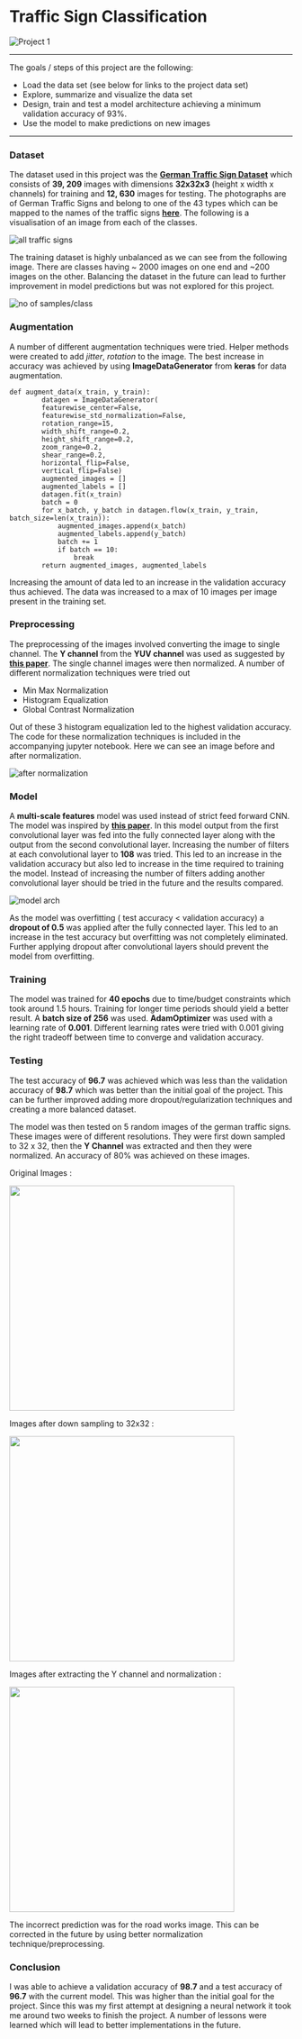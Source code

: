 # Traffic Sign Classification
![Project 1](https://img.shields.io/badge/Computer%20Vision%20Fundamentals-Finished-green.svg?longCache=true&style=for-the-badge)
- - - -
The goals / steps of this project are the following:

* Load the data set (see below for links to the project data set)
* Explore, summarize and visualize the data set
* Design, train and test a model architecture achieving a minimum validation accuracy of 93%.
* Use the model to make predictions on new images
- - - -

### Dataset

The dataset used in this project was the **[German Traffic Sign Dataset](http://benchmark.ini.rub.de/?section=gtsrb&subsection=dataset)** which consists of **39, 209** images with dimensions **32x32x3** (height x width x channels) for training and **12, 630**  images for testing. The photographs are of German Traffic Signs and belong to one of the 43 types which can be mapped to the names of the traffic signs **[here]()**. The following is a visualisation of an image from each of the classes. 

![all traffic signs](images/all-traffic-signs.png)

The training dataset is highly unbalanced as we can see from the following image. There are classes having ~ 2000 images on one end and ~200 images on the other. Balancing the dataset in the future can lead to further improvement in model predictions but was not explored for this project. 

![no of samples/class](images/hist.png)

### Augmentation

A number of different augmentation techniques were tried. Helper methods were created to add *jitter*, *rotation* to the image. The best increase in accuracy was achieved by using **ImageDataGenerator** from **keras** for data augmentation. 

```
def augment_data(x_train, y_train):
        datagen = ImageDataGenerator(
        featurewise_center=False,
        featurewise_std_normalization=False,
        rotation_range=15,
        width_shift_range=0.2,
        height_shift_range=0.2,
        zoom_range=0.2,
        shear_range=0.2,
        horizontal_flip=False,
        vertical_flip=False)
        augmented_images = []
        augmented_labels = []
        datagen.fit(x_train)
        batch = 0
        for x_batch, y_batch in datagen.flow(x_train, y_train, batch_size=len(x_train)):
            augmented_images.append(x_batch)
            augmented_labels.append(y_batch)
            batch += 1
            if batch == 10:
                break
        return augmented_images, augmented_labels
```

Increasing the amount of data led to an increase in the validation accuracy thus achieved. The data was increased to a max of 10 images per image present in the training set.

### Preprocessing

The preprocessing of the images involved converting the image to single channel. The **Y channel** from the **YUV channel** was used as suggested by **[this paper](http://yann.lecun.com/exdb/publis/pdf/sermanet-ijcnn-11.pdf)**. The single channel images were then normalized. A number of different normalization techniques were tried out

- Min Max Normalization
- Histogram Equalization
- Global Contrast Normalization

Out of these 3 histogram equalization led to the highest validation accuracy. The code for these normalization techniques is included in the accompanying jupyter notebook.  Here we can see an image before and after normalization. 

![after normalization](images/before-after-norm.png)

### Model

A **multi-scale features** model was used instead of strict feed forward CNN. The model was inspired by  **[this paper](http://yann.lecun.com/exdb/publis/pdf/sermanet-ijcnn-11.pdf)**.  In this model output from the first convolutional layer was fed into the fully connected layer along with the output from the second convolutional layer. Increasing the number of filters at each convolutional layer to **108** was tried. This led to an increase in the validation accuracy but also led to increase in the time required to training the model. Instead of increasing the number of filters adding another convolutional layer should be tried in the future and the results compared. 

![model arch](images/model-arch.png)

As the model was overfitting ( test accuracy < validation accuracy) a  **dropout of 0.5** was applied after the fully connected layer. This led to an increase in the test accuracy but overfitting was not completely eliminated. Further applying dropout after convolutional layers should prevent the model from overfitting. 

### Training

The model was trained for **40 epochs** due to time/budget constraints which took around 1.5 hours.  Training for longer time periods should yield a better result. A **batch size of 256** was used.  **AdamOptimizer** was used with a learning rate of **0.001**. Different learning rates were tried with 0.001 giving the right tradeoff between time to converge and validation accuracy. 

### Testing

The test accuracy of **96.7** was achieved which was less than the validation accuracy of **98.7** which was better than the initial goal of the project. This can be further improved adding more dropout/regularization techniques and creating a more balanced dataset. 

The model was then tested on 5 random images of the german traffic signs. These images were of different resolutions. They were first down sampled to 32 x 32, then the **Y Channel** was extracted and then they were normalized. An accuracy of 80% was achieved on these images. 

Original Images : 

<img src="images/initial-new.png" width="400">

Images after down sampling to 32x32 :

<img src="images/before-norm.png" width="400">

Images after extracting the Y channel and normalization :

<img src="images/after-norm.png" width="400">

The incorrect prediction was for the road works image. This can be corrected in the future by using better normalization technique/preprocessing. 

### Conclusion

I was able to achieve a validation accuracy of **98.7** and a test accuracy	of **96.7** with the current model. This was higher than the initial goal for the project. Since this was my first attempt at designing a neural network it took me around two weeks to finish the project. A number of lessons were learned which will lead to better implementations in the future. 
